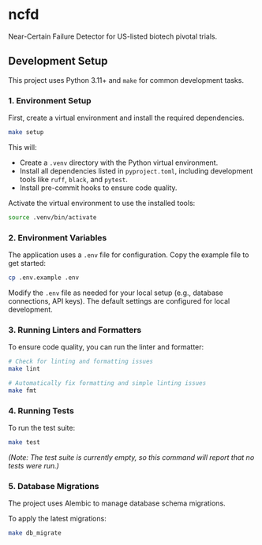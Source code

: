 # ncfd

Near-Certain Failure Detector for US-listed biotech pivotal trials.

## Development Setup

This project uses Python 3.11+ and `make` for common development tasks.

### 1. Environment Setup

First, create a virtual environment and install the required dependencies.

```bash
make setup
```

This will:
- Create a `.venv` directory with the Python virtual environment.
- Install all dependencies listed in `pyproject.toml`, including development tools like `ruff`, `black`, and `pytest`.
- Install pre-commit hooks to ensure code quality.

Activate the virtual environment to use the installed tools:
```bash
source .venv/bin/activate
```

### 2. Environment Variables

The application uses a `.env` file for configuration. Copy the example file to get started:

```bash
cp .env.example .env
```

Modify the `.env` file as needed for your local setup (e.g., database connections, API keys). The default settings are configured for local development.

### 3. Running Linters and Formatters

To ensure code quality, you can run the linter and formatter:

```bash
# Check for linting and formatting issues
make lint

# Automatically fix formatting and simple linting issues
make fmt
```

### 4. Running Tests

To run the test suite:

```bash
make test
```
*(Note: The test suite is currently empty, so this command will report that no tests were run.)*

### 5. Database Migrations

The project uses Alembic to manage database schema migrations.

To apply the latest migrations:
```bash
make db_migrate
```